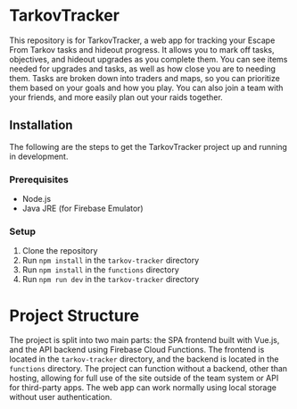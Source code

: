 # TarkovTracker

This repository is for TarkovTracker, a web app for tracking your Escape From Tarkov tasks and hideout progress. It allows you to mark off tasks, objectives, and hideout upgrades as you complete them. You can see items needed for upgrades and tasks, as well as how close you are to needing them. Tasks are broken down into traders and maps, so you can prioritize them based on your goals and how you play. You can also join a team with your friends, and more easily plan out your raids together.

## Installation

The following are the steps to get the TarkovTracker project up and running in development.

### Prerequisites

- Node.js
- Java JRE (for Firebase Emulator)

### Setup

1. Clone the repository
2. Run `npm install` in the `tarkov-tracker` directory
3. Run `npm install` in the `functions` directory
4. Run `npm run dev` in the `tarkov-tracker` directory

# Project Structure

The project is split into two main parts: the SPA frontend built with Vue.js, and the API backend using Firebase Cloud Functions. The frontend is located in the `tarkov-tracker` directory, and the backend is located in the `functions` directory. The project can function without a backend, other than hosting, allowing for full use of the site outside of the team system or API for third-party apps. The web app can work normally using local storage without user authentication.
